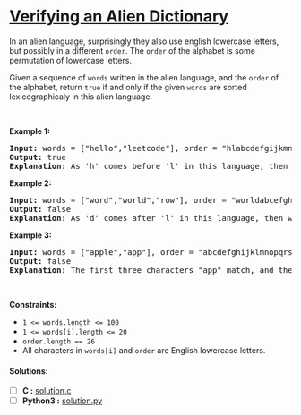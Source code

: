 # [Verifying an Alien Dictionary](https://leetcode.com/explore/challenge/card/april-leetcoding-challenge-2021/594/week-2-april-8th-april-14th/3702/)
<p>In an alien language, surprisingly they also use english lowercase letters, but possibly&nbsp;in a different <code>order</code>. The&nbsp;<code>order</code> of the alphabet&nbsp;is some permutation&nbsp;of lowercase letters.</p>

<p>Given a sequence of <code>words</code>&nbsp;written in the alien language,&nbsp;and the <code>order</code> of the alphabet,&nbsp;return <code>true</code> if and only if the given <code>words</code>&nbsp;are sorted lexicographicaly in this alien language.</p>
<p>&nbsp;</p>
<p><strong>Example 1:</strong></p>

<pre><strong>Input:</strong> words = ["hello","leetcode"], order = "hlabcdefgijkmnopqrstuvwxyz"
<strong>Output:</strong> true
<strong>Explanation: </strong>As 'h' comes before 'l' in this language, then the sequence is sorted.
</pre>

<p><strong>Example 2:</strong></p>

<pre><strong>Input:</strong> words = ["word","world","row"], order = "worldabcefghijkmnpqstuvxyz"
<strong>Output:</strong> false
<strong>Explanation: </strong>As 'd' comes after 'l' in this language, then words[0] &gt; words[1], hence the sequence is unsorted.
</pre>

<p><strong>Example 3:</strong></p>

<pre><strong>Input:</strong> words = ["apple","app"], order = "abcdefghijklmnopqrstuvwxyz"
<strong>Output:</strong> false
<strong>Explanation: </strong>The first three characters "app" match, and the second string is shorter (in size.) According to lexicographical rules "apple" &gt; "app", because 'l' &gt; '∅', where '∅' is defined as the blank character which is less than any other character (<a href="https://en.wikipedia.org/wiki/Lexicographical_order" target="_blank">More info</a>).
</pre>

<p>&nbsp;</p>
<p><strong>Constraints:</strong></p>

<ul>
	<li><code>1 &lt;= words.length &lt;= 100</code></li>
	<li><code>1 &lt;= words[i].length &lt;= 20</code></li>
	<li><code>order.length == 26</code></li>
	<li>All characters in <code>words[i]</code> and <code>order</code> are English lowercase letters.</li>
</ul>


#### Solutions:
- [ ] **C :** [solution.c](solution.c)
- [ ] **Python3 :** [solution.py](solution.py)
